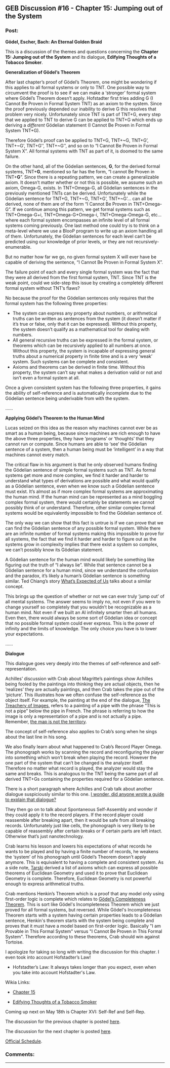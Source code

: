 ## GEB Discussion #16 - Chapter 15: Jumping out of the System

### Post:

**Gödel, Escher, Bach: An Eternal Golden Braid**

This is a discussion of the themes and questions concerning the **Chapter 15: Jumping out of the System** and its dialogue, **Edifying Thoughts of a Tobacco Smoker**.

**Generalization of Gödel’s Theorem**

After last chapter’s proof of Gödel’s Theorem, one might be wondering if this applies to all formal systems or only to TNT. One possible way to circumvent the proof is to see if we can make a ‘stronger’ formal system where Gödel’s Theorem doesn’t apply. Hofstadter first tries adding G (I Cannot Be Proven in Formal System TNT) as an axiom to the system. Since the proof previously depended our inability to derive G this resolves that problem very nicely. Unfortunately since TNT is part of TNT+G, every step that we applied to TNT to derive G can be applied to TNT+G which ends up deriving a *different* Gödelian statement (I Cannot Be Proven in Formal System TNT+G).

Therefore Gödel’s proof can be applied to TNT+G, TNT+~G, TNT+G’, TNT+~G’, TNT+G’’, TNT+~G’’, and so on to “I Cannot Be Proven in Formal System X”. All formal systems with TNT as part of it, is doomed to the same failure.

On the other hand, all of the Gödelian sentences, **G**, for the derived formal systems, TNT+**G**, mentioned so far has the form, “I cannot Be Proven in TNT+**G**”. Since there is a repeating pattern, we can create a generalizable axiom. It doesn’t matter whether or not this is possible, we assume such an axiom, Omega-G, exists. In TNT+Omega-G, all Gödelian sentences in the previously mentioned TNTs can be derived. Unfortunately while the Gödelian sentence for TNT+G, TNT+~G, TNT+G’, TNT+~G’… can all be derived, none of them are of the form “I Cannot Be Proven in TNT+Omega-G”. If we continue among this pattern, we get formal systems such as TNT+Omega-G+i, TNT+Omega-G+Omega-i, TNT+Omega-Omega-G, etc… where each formal system encompasses an infinite level of all formal systems coming previously. One last method one could try is to think on a meta-level where we use a BlooP program to write up an axiom handling all of them. Unfortunately, the Gödelian sentences for each level can’t be predicted using our knowledge of prior levels, or they are not recursively-enumerable. 

But no matter how far we go, no given formal system X will ever have be capable of deriving the sentence, “I Cannot Be Proven in Formal System X”.

The failure point of each and every single formal system was the fact that they were all derived from the first formal system, TNT. Since TNT is the weak point, could we side-step this issue by creating a completely different formal system without TNT’s flaws?

No because the proof for the Gödelian sentences only requires that the formal system has the following three properties:

* The system can express any property about numbers, or arithmetical truths can be written as sentences from the system (it doesn’t matter if it’s true or false, only that it can be expressed). Without this property, the system doesn’t qualify as a mathematical tool for dealing with numbers.
* All general recursive truths can be expressed in the formal system, or theorems which can be recursively applied to all numbers at once. Without this property, the system is incapable of expressing general truths about a numerical property in finite time and is a very ‘weak’ system. Such systems can be complete and consistent.
* Axioms and theorems can be derived in finite time. Without this property, the system can’t say what makes a derivation valid or not and isn’t even a formal system at all.

Once a given consistent system has the following three properties, it gains the ability of self-reference and is automatically incomplete due to the Gödelian sentence being underivable from with the system.

……

**Applying Gödel’s Theorem to the Human Mind**

Lucas seized on this idea as the reason why machines cannot ever be as smart as a human being, because since machines are rich enough to have the above three properties, they have ‘programs’ or ‘thoughts’ that they cannot run or compute. Since humans are able to ‘see’ the Gödelian sentence of a system, then a human being must be ‘intelligent’ in a way that machines cannot every match.

The critical flaw in his argument is that he only observed humans finding the Gödelian sentence of simple formal systems such as TNT. As formal systems get more and more complex, we find it harder and harder to understand what types of derivations are possible and what would qualify as a Gödelian sentence, even when we know such a Gödelian sentence must exist. It’s almost as if more complex formal systems are approximating the human mind. If the human mind can be represented as a mind boggling complex formal system, there would certainly be statements we cannot possibly think of or understand. Therefore, other similar complex formal systems would be equivalently impossible to find the Gödelian sentence of.

The only way we can show that this fact is untrue is if we can prove that we can find the Gödelian sentence of any possible formal system. While there are an infinite number of formal systems making this impossible to prove for all systems, the fact that we find it harder and harder to figure out as the systems grow in complexity implies that there exist a system so complex, we can’t possibly know its Gödelian statement.

A Gödelian sentence for the human mind would likely be something like figuring out the truth of “I always lie”. While that sentence cannot be a Gödelian sentence for a human mind, since we understand the confusion and the paradox, it’s likely a human’s Gödelian sentence is something similar. Ted Chiang’s story [What’s Expected of Us](http://www.nature.com/nature/journal/v436/n7047/full/436150a.html) talks about a similar concept.

This brings up the question of whether or not we can ever truly ‘jump out’ of all mental systems. The answer seems to imply no, not even if you were to change yourself so completely that you wouldn’t be recognizable as a human mind. Not even if we built an AI infinitely smarter then all humans. Even then, there would always be some sort of Gödelian idea or concept that no possible formal system could ever express. This is the power of infinity and the limits of knowledge. The only choice you have is to lower your expectations.

……

**Dialogue**

This dialogue goes very deeply into the themes of self-reference and self-representation.

Achilles’ discussion with Crab about Magritte’s paintings show Achilles being fooled by the paintings into thinking they are actual objects, then he ‘realizes’ they are actually paintings, and then Crab takes the pipe out of the ‘picture’. This illustrates how we often confuse the self-reference as the object itself. For example, the painting at the end of the dialogue, [The Treachery of Images](http://en.wikipedia.org/wiki/The_Treachery_of_Images), refers to a painting of a pipe with the phrase “This is not a pipe” below the pipe in French. The phrase is referring to how the image is only a representation of a pipe and is not actually a pipe. Remember, [the map is not the territory](http://wiki.lesswrong.com/wiki/The_map_is_not_the_territory).

The concept of self-reference also applies to Crab’s song when he sings about the last line in his song.

We also finally learn about what happened to Crab’s Record Player Omega. The phonograph works by scanning the record and reconfiguring the player into something which won’t break when playing the record. However the one part of the system that can’t be changed is the analyzer itself. Therefore no matter what record is played, the analyzer would stay the same and breaks. This is analogous to the TNT being the same part of all derived TNT+Gs containing the properties required for a Gödelian sentence.

There is a short paragraph where Achilles and Crab talk about another dialogue suspiciously similar to this one. [I wonder, did anyone wrote a guide to explain that dialogue?](http://en.wikipedia.org/wiki/Meta-reference)

They then go on to talk about Spontaneous Self-Assembly and wonder if they could apply it to the record players. If the record player could reassemble after breaking apart, then it would be safe from all breaking records. Unfortunately just like cells, the phonograph is very likely to be capable of reassembly after certain breaks or if certain parts are left intact. Otherwise that’s just nanotechnology.

Crab learns his lesson and lowers his expectations of what records he wants to be played and by having a finite number of records, he weakens the ‘system’ of his phonograph until Gödel’s Theorem doesn’t apply anymore. This is equivalent to having a complete and consistent system. As a side note, [Tarski](http://en.wikipedia.org/wiki/Tarski%27s_axioms) derived a list of axioms which can express all possible theorems of Euclidean Geometry and used it to prove that Euclidean Geometry is complete. Therefore, Euclidean Geometry is not powerful enough to express arithmetical truths.

Crab mentions Henkin’s Theorem which is a proof that any model only using first-order logic is complete which relates to [Gödel’s Completeness Theorem](http://en.wikipedia.org/wiki/G%C3%B6del%27s_completeness_theorem). This is sort like Gödel's Incompleteness Theorem which we just proved for all formal systems, but reversed. While Gödel's Incompleteness Theorem starts with a system having certain properties leads to a Gödelian sentence, Henkin's theorem starts with the system being complete and proves that it must have a model based on first-order logic. Basically "I am Provable in This Formal System" versus "I Cannot Be Proven in This Formal System". Therefore according to these theorems, Crab should win against Tortoise.

I apologize for taking so long with writing the discussion for this chapter. I even took into account Hofstadter’s Law!

* Hofstadter’s Law: It always takes longer than you expect, even when you take into account Hofstadter's Law.

Wikia Links:

* [Chapter 15](http://godel-escher-bach.wikia.com/wiki/Chapter_15)

* [Edifying Thoughts of a Tobacco Smoker](http://godel-escher-bach.wikia.com/wiki/Edifying_Thoughts_of_a_Tobacco_Smoker)

Coming up next on May 18th is Chapter XVI: Self-Ref and Self-Rep.

The discussion for the previous chapter is posted [here](http://www.reddit.com/r/rational/comments/35mjwy/geb_discussion_15_chapter_14_on_formally/).

The discussion for the next chapter is posted [here](http://www.reddit.com/r/rational/comments/3andzl/geb_discussion_17_chapter_16_selfref_and_selfrep/).

[Official Schedule](http://www.reddit.com/r/rational/comments/2yys1i/lets_start_the_read_through/).

### Comments:

---

